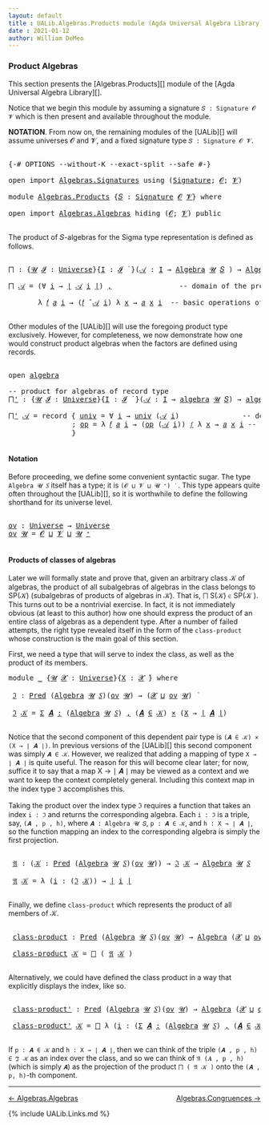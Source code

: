 ```yaml
---
layout: default
title : UALib.Algebras.Products module (Agda Universal Algebra Library)
date : 2021-01-12
author: William DeMeo
---
```



### <a id="product-algebras">Product Algebras</a>

This section presents the [Algebras.Products][] module of the [Agda Universal Algebra Library][].

Notice that we begin this module by assuming a signature `𝑆 : Signature 𝓞 𝓥` which is then present and available throughout the module.

**NOTATION**.  From now on, the remaining modules of the [UALib][] will assume universes 𝓞 and 𝓥, and a fixed signature type `𝑆 : Signature 𝓞 𝓥`.

<pre class="Agda">

<a id="587" class="Symbol">{-#</a> <a id="591" class="Keyword">OPTIONS</a> <a id="599" class="Pragma">--without-K</a> <a id="611" class="Pragma">--exact-split</a> <a id="625" class="Pragma">--safe</a> <a id="632" class="Symbol">#-}</a>

<a id="637" class="Keyword">open</a> <a id="642" class="Keyword">import</a> <a id="649" href="Algebras.Signatures.html" class="Module">Algebras.Signatures</a> <a id="669" class="Keyword">using</a> <a id="675" class="Symbol">(</a><a id="676" href="Algebras.Signatures.html#1299" class="Function">Signature</a><a id="685" class="Symbol">;</a> <a id="687" href="Prelude.Preliminaries.html#5600" class="Generalizable">𝓞</a><a id="688" class="Symbol">;</a> <a id="690" href="Universes.html#262" class="Generalizable">𝓥</a><a id="691" class="Symbol">)</a>

<a id="694" class="Keyword">module</a> <a id="701" href="Algebras.Products.html" class="Module">Algebras.Products</a> <a id="719" class="Symbol">{</a><a id="720" href="Algebras.Products.html#720" class="Bound">𝑆</a> <a id="722" class="Symbol">:</a> <a id="724" href="Algebras.Signatures.html#1299" class="Function">Signature</a> <a id="734" href="Prelude.Preliminaries.html#5600" class="Generalizable">𝓞</a> <a id="736" href="Universes.html#262" class="Generalizable">𝓥</a><a id="737" class="Symbol">}</a> <a id="739" class="Keyword">where</a>

<a id="746" class="Keyword">open</a> <a id="751" class="Keyword">import</a> <a id="758" href="Algebras.Algebras.html" class="Module">Algebras.Algebras</a> <a id="776" class="Keyword">hiding</a> <a id="783" class="Symbol">(</a><a id="784" href="Prelude.Preliminaries.html#5600" class="Generalizable">𝓞</a><a id="785" class="Symbol">;</a> <a id="787" href="Universes.html#262" class="Generalizable">𝓥</a><a id="788" class="Symbol">)</a> <a id="790" class="Keyword">public</a>

</pre>

The product of 𝑆-algebras for the Sigma type representation is defined as follows.

<pre class="Agda">

<a id="⨅"></a><a id="908" href="Algebras.Products.html#908" class="Function">⨅</a> <a id="910" class="Symbol">:</a> <a id="912" class="Symbol">{</a><a id="913" href="Algebras.Products.html#913" class="Bound">𝓤</a> <a id="915" href="Algebras.Products.html#915" class="Bound">𝓘</a> <a id="917" class="Symbol">:</a> <a id="919" href="Agda.Primitive.html#423" class="Postulate">Universe</a><a id="927" class="Symbol">}{</a><a id="929" href="Algebras.Products.html#929" class="Bound">I</a> <a id="931" class="Symbol">:</a> <a id="933" href="Algebras.Products.html#915" class="Bound">𝓘</a> <a id="935" href="Universes.html#403" class="Function Operator">̇</a> <a id="937" class="Symbol">}(</a><a id="939" href="Algebras.Products.html#939" class="Bound">𝒜</a> <a id="941" class="Symbol">:</a> <a id="943" href="Algebras.Products.html#929" class="Bound">I</a> <a id="945" class="Symbol">→</a> <a id="947" href="Algebras.Algebras.html#694" class="Function">Algebra</a> <a id="955" href="Algebras.Products.html#913" class="Bound">𝓤</a> <a id="957" href="Algebras.Products.html#720" class="Bound">𝑆</a> <a id="959" class="Symbol">)</a> <a id="961" class="Symbol">→</a> <a id="963" href="Algebras.Algebras.html#694" class="Function">Algebra</a> <a id="971" class="Symbol">(</a><a id="972" href="Algebras.Products.html#915" class="Bound">𝓘</a> <a id="974" href="Agda.Primitive.html#636" class="Primitive Operator">⊔</a> <a id="976" href="Algebras.Products.html#913" class="Bound">𝓤</a><a id="977" class="Symbol">)</a> <a id="979" href="Algebras.Products.html#720" class="Bound">𝑆</a>

<a id="982" href="Algebras.Products.html#908" class="Function">⨅</a> <a id="984" href="Algebras.Products.html#984" class="Bound">𝒜</a> <a id="986" class="Symbol">=</a> <a id="988" class="Symbol">(∀</a> <a id="991" href="Algebras.Products.html#991" class="Bound">i</a> <a id="993" class="Symbol">→</a> <a id="995" href="Prelude.Preliminaries.html#13569" class="Function Operator">∣</a> <a id="997" href="Algebras.Products.html#984" class="Bound">𝒜</a> <a id="999" href="Algebras.Products.html#991" class="Bound">i</a> <a id="1001" href="Prelude.Preliminaries.html#13569" class="Function Operator">∣</a><a id="1002" class="Symbol">)</a> <a id="1004" href="Prelude.Preliminaries.html#14564" class="InductiveConstructor Operator">,</a>                <a id="1021" class="Comment">-- domain of the product algebra</a>

       <a id="1062" class="Symbol">λ</a> <a id="1064" href="Algebras.Products.html#1064" class="Bound">𝑓</a> <a id="1066" href="Algebras.Products.html#1066" class="Bound">𝑎</a> <a id="1068" href="Algebras.Products.html#1068" class="Bound">i</a> <a id="1070" class="Symbol">→</a> <a id="1072" class="Symbol">(</a><a id="1073" href="Algebras.Products.html#1064" class="Bound">𝑓</a> <a id="1075" href="Algebras.Algebras.html#2844" class="Function Operator">̂</a> <a id="1077" href="Algebras.Products.html#984" class="Bound">𝒜</a> <a id="1079" href="Algebras.Products.html#1068" class="Bound">i</a><a id="1080" class="Symbol">)</a> <a id="1082" class="Symbol">λ</a> <a id="1084" href="Algebras.Products.html#1084" class="Bound">x</a> <a id="1086" class="Symbol">→</a> <a id="1088" href="Algebras.Products.html#1066" class="Bound">𝑎</a> <a id="1090" href="Algebras.Products.html#1084" class="Bound">x</a> <a id="1092" href="Algebras.Products.html#1068" class="Bound">i</a>  <a id="1095" class="Comment">-- basic operations of the product algebra</a>

</pre>

Other modules of the [UALib][] will use the foregoing product type exclusively.  However, for completeness, we now demonstrate how one would construct product algebras when the factors are defined using records.

<pre class="Agda">

<a id="1378" class="Keyword">open</a> <a id="1383" href="Algebras.Algebras.html#1850" class="Module">algebra</a>

<a id="1392" class="Comment">-- product for algebras of record type</a>
<a id="⨅&#39;"></a><a id="1431" href="Algebras.Products.html#1431" class="Function">⨅&#39;</a> <a id="1434" class="Symbol">:</a> <a id="1436" class="Symbol">{</a><a id="1437" href="Algebras.Products.html#1437" class="Bound">𝓤</a> <a id="1439" href="Algebras.Products.html#1439" class="Bound">𝓘</a> <a id="1441" class="Symbol">:</a> <a id="1443" href="Agda.Primitive.html#423" class="Postulate">Universe</a><a id="1451" class="Symbol">}{</a><a id="1453" href="Algebras.Products.html#1453" class="Bound">I</a> <a id="1455" class="Symbol">:</a> <a id="1457" href="Algebras.Products.html#1439" class="Bound">𝓘</a> <a id="1459" href="Universes.html#403" class="Function Operator">̇</a> <a id="1461" class="Symbol">}(</a><a id="1463" href="Algebras.Products.html#1463" class="Bound">𝒜</a> <a id="1465" class="Symbol">:</a> <a id="1467" href="Algebras.Products.html#1453" class="Bound">I</a> <a id="1469" class="Symbol">→</a> <a id="1471" href="Algebras.Algebras.html#1850" class="Record">algebra</a> <a id="1479" href="Algebras.Products.html#1437" class="Bound">𝓤</a> <a id="1481" href="Algebras.Products.html#720" class="Bound">𝑆</a><a id="1482" class="Symbol">)</a> <a id="1484" class="Symbol">→</a> <a id="1486" href="Algebras.Algebras.html#1850" class="Record">algebra</a> <a id="1494" class="Symbol">(</a><a id="1495" href="Algebras.Products.html#1439" class="Bound">𝓘</a> <a id="1497" href="Agda.Primitive.html#636" class="Primitive Operator">⊔</a> <a id="1499" href="Algebras.Products.html#1437" class="Bound">𝓤</a><a id="1500" class="Symbol">)</a> <a id="1502" href="Algebras.Products.html#720" class="Bound">𝑆</a>

<a id="1505" href="Algebras.Products.html#1431" class="Function">⨅&#39;</a> <a id="1508" href="Algebras.Products.html#1508" class="Bound">𝒜</a> <a id="1510" class="Symbol">=</a> <a id="1512" class="Keyword">record</a> <a id="1519" class="Symbol">{</a> <a id="1521" href="Algebras.Algebras.html#1948" class="Field">univ</a> <a id="1526" class="Symbol">=</a> <a id="1528" class="Symbol">∀</a> <a id="1530" href="Algebras.Products.html#1530" class="Bound">i</a> <a id="1532" class="Symbol">→</a> <a id="1534" href="Algebras.Algebras.html#1948" class="Field">univ</a> <a id="1539" class="Symbol">(</a><a id="1540" href="Algebras.Products.html#1508" class="Bound">𝒜</a> <a id="1542" href="Algebras.Products.html#1530" class="Bound">i</a><a id="1543" class="Symbol">)</a>               <a id="1559" class="Comment">-- domain</a>
               <a id="1584" class="Symbol">;</a> <a id="1586" href="Algebras.Algebras.html#1962" class="Field">op</a> <a id="1589" class="Symbol">=</a> <a id="1591" class="Symbol">λ</a> <a id="1593" href="Algebras.Products.html#1593" class="Bound">𝑓</a> <a id="1595" href="Algebras.Products.html#1595" class="Bound">𝑎</a> <a id="1597" href="Algebras.Products.html#1597" class="Bound">i</a> <a id="1599" class="Symbol">→</a> <a id="1601" class="Symbol">(</a><a id="1602" href="Algebras.Algebras.html#1962" class="Field">op</a> <a id="1605" class="Symbol">(</a><a id="1606" href="Algebras.Products.html#1508" class="Bound">𝒜</a> <a id="1608" href="Algebras.Products.html#1597" class="Bound">i</a><a id="1609" class="Symbol">))</a> <a id="1612" href="Algebras.Products.html#1593" class="Bound">𝑓</a> <a id="1614" class="Symbol">λ</a> <a id="1616" href="Algebras.Products.html#1616" class="Bound">x</a> <a id="1618" class="Symbol">→</a> <a id="1620" href="Algebras.Products.html#1595" class="Bound">𝑎</a> <a id="1622" href="Algebras.Products.html#1616" class="Bound">x</a> <a id="1624" href="Algebras.Products.html#1597" class="Bound">i</a> <a id="1626" class="Comment">-- basic operations</a>
               <a id="1661" class="Symbol">}</a>

</pre>



#### <a id="notation">Notation</a>

Before proceeding, we define some convenient syntactic sugar. The type `Algebra 𝓤 𝑆` itself has a type; it is `(𝓞 ⊔ 𝓥 ⊔ 𝓤 ⁺) ̇` &nbsp;. This type appears quite often throughout the [UALib][], so it is worthwhile to define the following shorthand for its universe level.

<pre class="Agda">

<a id="ov"></a><a id="1999" href="Algebras.Products.html#1999" class="Function">ov</a> <a id="2002" class="Symbol">:</a> <a id="2004" href="Agda.Primitive.html#423" class="Postulate">Universe</a> <a id="2013" class="Symbol">→</a> <a id="2015" href="Agda.Primitive.html#423" class="Postulate">Universe</a>
<a id="2024" href="Algebras.Products.html#1999" class="Function">ov</a> <a id="2027" href="Algebras.Products.html#2027" class="Bound">𝓤</a> <a id="2029" class="Symbol">=</a> <a id="2031" href="Algebras.Products.html#734" class="Bound">𝓞</a> <a id="2033" href="Agda.Primitive.html#636" class="Primitive Operator">⊔</a> <a id="2035" href="Algebras.Products.html#736" class="Bound">𝓥</a> <a id="2037" href="Agda.Primitive.html#636" class="Primitive Operator">⊔</a> <a id="2039" href="Algebras.Products.html#2027" class="Bound">𝓤</a> <a id="2041" href="Agda.Primitive.html#606" class="Primitive Operator">⁺</a>

</pre>



#### <a id="products-of-classes-of-algebras">Products of classes of algebras</a>

Later we will formally state and prove that, given an arbitrary class 𝒦 of algebras, the product of all subalgebras of algebras in the class belongs to SP(𝒦) (subalgebras of products of algebras in 𝒦). That is, ⨅ S(𝒦) ∈ SP(𝒦 ). This turns out to be a nontrivial exercise. In fact, it is not immediately obvious (at least to this author) how one should express the product of an entire class of algebras as a dependent type. After a number of failed attempts, the right type revealed itself in the form of the `class-product` whose construction is the main goal of this section.

First, we need a type that will serve to index the class, as well as the product of its members.

<pre class="Agda">
<a id="2830" class="Keyword">module</a> <a id="2837" href="Algebras.Products.html#2837" class="Module">_</a> <a id="2839" class="Symbol">{</a><a id="2840" href="Algebras.Products.html#2840" class="Bound">𝓤</a> <a id="2842" href="Algebras.Products.html#2842" class="Bound">𝓧</a> <a id="2844" class="Symbol">:</a> <a id="2846" href="Agda.Primitive.html#423" class="Postulate">Universe</a><a id="2854" class="Symbol">}{</a><a id="2856" href="Algebras.Products.html#2856" class="Bound">X</a> <a id="2858" class="Symbol">:</a> <a id="2860" href="Algebras.Products.html#2842" class="Bound">𝓧</a> <a id="2862" href="Universes.html#403" class="Function Operator">̇</a><a id="2863" class="Symbol">}</a> <a id="2865" class="Keyword">where</a>

 <a id="2873" href="Algebras.Products.html#2873" class="Function">ℑ</a> <a id="2875" class="Symbol">:</a> <a id="2877" href="Relations.Unary.html#959" class="Function">Pred</a> <a id="2882" class="Symbol">(</a><a id="2883" href="Algebras.Algebras.html#694" class="Function">Algebra</a> <a id="2891" href="Algebras.Products.html#2840" class="Bound">𝓤</a> <a id="2893" href="Algebras.Products.html#720" class="Bound">𝑆</a><a id="2894" class="Symbol">)(</a><a id="2896" href="Algebras.Products.html#1999" class="Function">ov</a> <a id="2899" href="Algebras.Products.html#2840" class="Bound">𝓤</a><a id="2900" class="Symbol">)</a> <a id="2902" class="Symbol">→</a> <a id="2904" class="Symbol">(</a><a id="2905" href="Algebras.Products.html#2842" class="Bound">𝓧</a> <a id="2907" href="Agda.Primitive.html#636" class="Primitive Operator">⊔</a> <a id="2909" href="Algebras.Products.html#1999" class="Function">ov</a> <a id="2912" href="Algebras.Products.html#2840" class="Bound">𝓤</a><a id="2913" class="Symbol">)</a> <a id="2915" href="Universes.html#403" class="Function Operator">̇</a>

 <a id="2919" href="Algebras.Products.html#2873" class="Function">ℑ</a> <a id="2921" href="Algebras.Products.html#2921" class="Bound">𝒦</a> <a id="2923" class="Symbol">=</a> <a id="2925" href="MGS-MLTT.html#3074" class="Function">Σ</a> <a id="2927" href="Algebras.Products.html#2927" class="Bound">𝑨</a> <a id="2929" href="MGS-MLTT.html#3074" class="Function">꞉</a> <a id="2931" class="Symbol">(</a><a id="2932" href="Algebras.Algebras.html#694" class="Function">Algebra</a> <a id="2940" href="Algebras.Products.html#2840" class="Bound">𝓤</a> <a id="2942" href="Algebras.Products.html#720" class="Bound">𝑆</a><a id="2943" class="Symbol">)</a> <a id="2945" href="MGS-MLTT.html#3074" class="Function">,</a> <a id="2947" class="Symbol">(</a><a id="2948" href="Algebras.Products.html#2927" class="Bound">𝑨</a> <a id="2950" href="Relations.Unary.html#1958" class="Function Operator">∈</a> <a id="2952" href="Algebras.Products.html#2921" class="Bound">𝒦</a><a id="2953" class="Symbol">)</a> <a id="2955" href="MGS-MLTT.html#3515" class="Function Operator">×</a> <a id="2957" class="Symbol">(</a><a id="2958" href="Algebras.Products.html#2856" class="Bound">X</a> <a id="2960" class="Symbol">→</a> <a id="2962" href="Prelude.Preliminaries.html#13569" class="Function Operator">∣</a> <a id="2964" href="Algebras.Products.html#2927" class="Bound">𝑨</a> <a id="2966" href="Prelude.Preliminaries.html#13569" class="Function Operator">∣</a><a id="2967" class="Symbol">)</a>

</pre>

Notice that the second component of this dependent pair type is `(𝑨 ∈ 𝒦) × (X → ∣ 𝑨 ∣)`.  In previous versions of the [UALib][] this second component was simply `𝑨 ∈ 𝒦`.  However, we realized that adding a mapping of type `X → ∣ 𝑨 ∣` is quite useful.  The reason for this will become clear later; for now, suffice it to say that a map X → ∣ 𝑨 ∣ may be viewed as a context and we want to keep the context completely general.  Including this context map in the index type ℑ accomplishes this.

Taking the product over the index type ℑ requires a function that takes an index `i : ℑ` and returns the corresponding algebra.  Each `i : ℑ` is a triple, say, `(𝑨 , p , h)`, where `𝑨 : Algebra 𝓤 𝑆`, `p : 𝑨 ∈ 𝒦`, and `h : X → ∣ 𝑨 ∣`, so the function mapping an index to the corresponding algebra is simply the first projection.

<pre class="Agda">

 <a id="3818" href="Algebras.Products.html#3818" class="Function">𝔄</a> <a id="3820" class="Symbol">:</a> <a id="3822" class="Symbol">(</a><a id="3823" href="Algebras.Products.html#3823" class="Bound">𝒦</a> <a id="3825" class="Symbol">:</a> <a id="3827" href="Relations.Unary.html#959" class="Function">Pred</a> <a id="3832" class="Symbol">(</a><a id="3833" href="Algebras.Algebras.html#694" class="Function">Algebra</a> <a id="3841" href="Algebras.Products.html#2840" class="Bound">𝓤</a> <a id="3843" href="Algebras.Products.html#720" class="Bound">𝑆</a><a id="3844" class="Symbol">)(</a><a id="3846" href="Algebras.Products.html#1999" class="Function">ov</a> <a id="3849" href="Algebras.Products.html#2840" class="Bound">𝓤</a><a id="3850" class="Symbol">))</a> <a id="3853" class="Symbol">→</a> <a id="3855" href="Algebras.Products.html#2873" class="Function">ℑ</a> <a id="3857" href="Algebras.Products.html#3823" class="Bound">𝒦</a> <a id="3859" class="Symbol">→</a> <a id="3861" href="Algebras.Algebras.html#694" class="Function">Algebra</a> <a id="3869" href="Algebras.Products.html#2840" class="Bound">𝓤</a> <a id="3871" href="Algebras.Products.html#720" class="Bound">𝑆</a>

 <a id="3875" href="Algebras.Products.html#3818" class="Function">𝔄</a> <a id="3877" href="Algebras.Products.html#3877" class="Bound">𝒦</a> <a id="3879" class="Symbol">=</a> <a id="3881" class="Symbol">λ</a> <a id="3883" class="Symbol">(</a><a id="3884" href="Algebras.Products.html#3884" class="Bound">i</a> <a id="3886" class="Symbol">:</a> <a id="3888" class="Symbol">(</a><a id="3889" href="Algebras.Products.html#2873" class="Function">ℑ</a> <a id="3891" href="Algebras.Products.html#3877" class="Bound">𝒦</a><a id="3892" class="Symbol">))</a> <a id="3895" class="Symbol">→</a> <a id="3897" href="Prelude.Preliminaries.html#13569" class="Function Operator">∣</a> <a id="3899" href="Algebras.Products.html#3884" class="Bound">i</a> <a id="3901" href="Prelude.Preliminaries.html#13569" class="Function Operator">∣</a>

</pre>

Finally, we define `class-product` which represents the product of all members of 𝒦.

<pre class="Agda">

 <a id="4017" href="Algebras.Products.html#4017" class="Function">class-product</a> <a id="4031" class="Symbol">:</a> <a id="4033" href="Relations.Unary.html#959" class="Function">Pred</a> <a id="4038" class="Symbol">(</a><a id="4039" href="Algebras.Algebras.html#694" class="Function">Algebra</a> <a id="4047" href="Algebras.Products.html#2840" class="Bound">𝓤</a> <a id="4049" href="Algebras.Products.html#720" class="Bound">𝑆</a><a id="4050" class="Symbol">)(</a><a id="4052" href="Algebras.Products.html#1999" class="Function">ov</a> <a id="4055" href="Algebras.Products.html#2840" class="Bound">𝓤</a><a id="4056" class="Symbol">)</a> <a id="4058" class="Symbol">→</a> <a id="4060" href="Algebras.Algebras.html#694" class="Function">Algebra</a> <a id="4068" class="Symbol">(</a><a id="4069" href="Algebras.Products.html#2842" class="Bound">𝓧</a> <a id="4071" href="Agda.Primitive.html#636" class="Primitive Operator">⊔</a> <a id="4073" href="Algebras.Products.html#1999" class="Function">ov</a> <a id="4076" href="Algebras.Products.html#2840" class="Bound">𝓤</a><a id="4077" class="Symbol">)</a> <a id="4079" href="Algebras.Products.html#720" class="Bound">𝑆</a>

 <a id="4083" href="Algebras.Products.html#4017" class="Function">class-product</a> <a id="4097" href="Algebras.Products.html#4097" class="Bound">𝒦</a> <a id="4099" class="Symbol">=</a> <a id="4101" href="Algebras.Products.html#908" class="Function">⨅</a> <a id="4103" class="Symbol">(</a> <a id="4105" href="Algebras.Products.html#3818" class="Function">𝔄</a> <a id="4107" href="Algebras.Products.html#4097" class="Bound">𝒦</a> <a id="4109" class="Symbol">)</a>

</pre>

Alternatively, we could have defined the class product in a way that explicitly displays the index, like so.

<pre class="Agda">

 <a id="4249" href="Algebras.Products.html#4249" class="Function">class-product&#39;</a> <a id="4264" class="Symbol">:</a> <a id="4266" href="Relations.Unary.html#959" class="Function">Pred</a> <a id="4271" class="Symbol">(</a><a id="4272" href="Algebras.Algebras.html#694" class="Function">Algebra</a> <a id="4280" href="Algebras.Products.html#2840" class="Bound">𝓤</a> <a id="4282" href="Algebras.Products.html#720" class="Bound">𝑆</a><a id="4283" class="Symbol">)(</a><a id="4285" href="Algebras.Products.html#1999" class="Function">ov</a> <a id="4288" href="Algebras.Products.html#2840" class="Bound">𝓤</a><a id="4289" class="Symbol">)</a> <a id="4291" class="Symbol">→</a> <a id="4293" href="Algebras.Algebras.html#694" class="Function">Algebra</a> <a id="4301" class="Symbol">(</a><a id="4302" href="Algebras.Products.html#2842" class="Bound">𝓧</a> <a id="4304" href="Agda.Primitive.html#636" class="Primitive Operator">⊔</a> <a id="4306" href="Algebras.Products.html#1999" class="Function">ov</a> <a id="4309" href="Algebras.Products.html#2840" class="Bound">𝓤</a><a id="4310" class="Symbol">)</a> <a id="4312" href="Algebras.Products.html#720" class="Bound">𝑆</a>

 <a id="4316" href="Algebras.Products.html#4249" class="Function">class-product&#39;</a> <a id="4331" href="Algebras.Products.html#4331" class="Bound">𝒦</a> <a id="4333" class="Symbol">=</a> <a id="4335" href="Algebras.Products.html#908" class="Function">⨅</a> <a id="4337" class="Symbol">λ</a> <a id="4339" class="Symbol">(</a><a id="4340" href="Algebras.Products.html#4340" class="Bound">i</a> <a id="4342" class="Symbol">:</a> <a id="4344" class="Symbol">(</a><a id="4345" href="MGS-MLTT.html#3074" class="Function">Σ</a> <a id="4347" href="Algebras.Products.html#4347" class="Bound">𝑨</a> <a id="4349" href="MGS-MLTT.html#3074" class="Function">꞉</a> <a id="4351" class="Symbol">(</a><a id="4352" href="Algebras.Algebras.html#694" class="Function">Algebra</a> <a id="4360" href="Algebras.Products.html#2840" class="Bound">𝓤</a> <a id="4362" href="Algebras.Products.html#720" class="Bound">𝑆</a><a id="4363" class="Symbol">)</a> <a id="4365" href="MGS-MLTT.html#3074" class="Function">,</a> <a id="4367" class="Symbol">(</a><a id="4368" href="Algebras.Products.html#4347" class="Bound">𝑨</a> <a id="4370" href="Relations.Unary.html#1958" class="Function Operator">∈</a> <a id="4372" href="Algebras.Products.html#4331" class="Bound">𝒦</a><a id="4373" class="Symbol">)</a> <a id="4375" href="MGS-MLTT.html#3515" class="Function Operator">×</a> <a id="4377" class="Symbol">(</a><a id="4378" href="Algebras.Products.html#2856" class="Bound">X</a> <a id="4380" class="Symbol">→</a> <a id="4382" href="Prelude.Preliminaries.html#13569" class="Function Operator">∣</a> <a id="4384" href="Algebras.Products.html#4347" class="Bound">𝑨</a> <a id="4386" href="Prelude.Preliminaries.html#13569" class="Function Operator">∣</a><a id="4387" class="Symbol">)))</a> <a id="4391" class="Symbol">→</a> <a id="4393" href="Prelude.Preliminaries.html#13569" class="Function Operator">∣</a> <a id="4395" href="Algebras.Products.html#4340" class="Bound">i</a> <a id="4397" href="Prelude.Preliminaries.html#13569" class="Function Operator">∣</a>

</pre>

If `p : 𝑨 ∈ 𝒦` and `h : X → ∣ 𝑨 ∣`, then we can think of the triple `(𝑨 , p , h) ∈ ℑ 𝒦` as an index over the class, and so we can think of `𝔄 (𝑨 , p , h)` (which is simply `𝑨`) as the projection of the product `⨅ ( 𝔄 𝒦 )` onto the `(𝑨 , p, h)`-th component.





-----------------------

[← Algebras.Algebras](Algebras.Algebras.html)
<span style="float:right;">[Algebras.Congruences →](Algebras.Congruences.html)</span>

{% include UALib.Links.md %}
